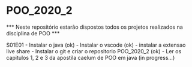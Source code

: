 # POO_2020_2
   ***	Neste repositório estarão dispostos todos os projetos realizados na disciplina de POO ***
   
   S01E01
	- Instalar o java (ok)
	- Instalar o vscode (ok)
		- instalar a extensao live share
	- Instalar o git e criar o repositorio POO_2020_2 (ok)
	- Ler os capitulos 1, 2 e 3 da apostila caelum de POO em java (in progress...)


